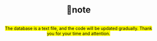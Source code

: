 <center>
        <h1>💎note</h1>
        <br>
        <section>
            <mark>The database is a text file, and the code will be updated gradually. Thank you for your time and attention.</mark>
        </section>
    
</center>
